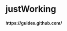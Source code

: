 # justWorking
<html>
  <head>
    <title> Something </title>
  </head>  
  <body>
    <h4> https://guides.github.com/ </h4>
  </body>
</html>
